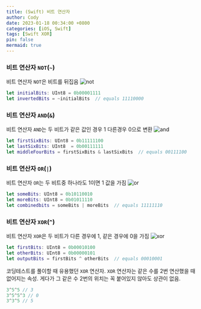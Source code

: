 ```yaml
---
title: (Swift) 비트 연산자
author: Cody
date: 2023-01-18 00:34:00 +0800
categories: [iOS, Swift]
tags: [Swift XOR]
pin: false
mermaid: true
---
```


### 비트 연산자 `NOT`(`~`)

비트 연산자 `NOT`은 비트를 뒤집음
![not](https://github.com/swiftycody/swiftycody.github.io/assets/9062513/4628ecf0-61ca-4018-a2dd-3e20aa92b9de)

```swift
let initialBits: UInt8 = 0b00001111
let invertedBits = ~initialBits  // equals 11110000
```

### 비트 연산자 `AND`(`&`)

비트 연산자 `AND`는 두 비트가 같은 값인 경우 1 다른경우 0으로 변환
![and](https://github.com/swiftycody/swiftycody.github.io/assets/9062513/19cebcf2-e938-41ed-8567-1aa11a05a5db)

```swift
let firstSixBits: UInt8 = 0b11111100
let lastSixBits: UInt8  = 0b00111111
let middleFourBits = firstSixBits & lastSixBits  // equals 00111100
```

### 비트 연산자 `OR`(`|`)

비트 연산자 `OR`는 두 비트중 하나라도 1이면 1 값을 가짐
![or](https://github.com/swiftycody/swiftycody.github.io/assets/9062513/a05ae6cb-6f42-4c67-ae91-1bea9d16b077)

```swift
let someBits: UInt8 = 0b10110010
let moreBits: UInt8 = 0b01011110
let combinedbits = someBits | moreBits  // equals 11111110
```

### 비트 연산자 `XOR`(`^`)

비트 연산자 `XOR`은 두 비트가 다른 경우에 1, 같은 경우에 0을 가짐
![xor](https://github.com/swiftycody/swiftycody.github.io/assets/9062513/59016754-198f-487c-86f0-0fa4dc11a0d9)

```swift
let firstBits: UInt8 = 0b00010100
let otherBits: UInt8 = 0b00000101
let outputBits = firstBits ^ otherBits  // equals 00010001
```

코딩테스트를 풀이할 때 유용했던 `XOR` 연산자.
`XOR` 연산자는 같은 수를 2번 연산했을 때 없어지는 속성.
게다가 그 같은 수 2번의 위치는 꼭 붙어있지 않아도 상관이 없음.

```swift
3^5^5 // 3
3^5^5^3 // 0
3^3^5 // 5
```